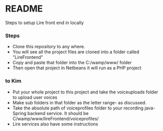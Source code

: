 # README #

Steps to setup Lire front end in locally

### Steps ###

* Clone this repository to any where.
* You will see all the project files are cloned into a folder called "LireFrontend"
* Copy and paste that folder into the C:/wamp/www/ folder
* Then open that project in Netbeans it will run as a PHP project

### to Kim ###

* Put your whole project to this project and take the voiceuploads folder to upload user voices
* Make sub folders in that folder as the letter range- as discussed.
* Take the absolute path of voiceprofiles folder to your recording java-Spring backend service. It should be C/wamp/www/lireFrontend/voiceprofiles/
* Lire services also have some instructions